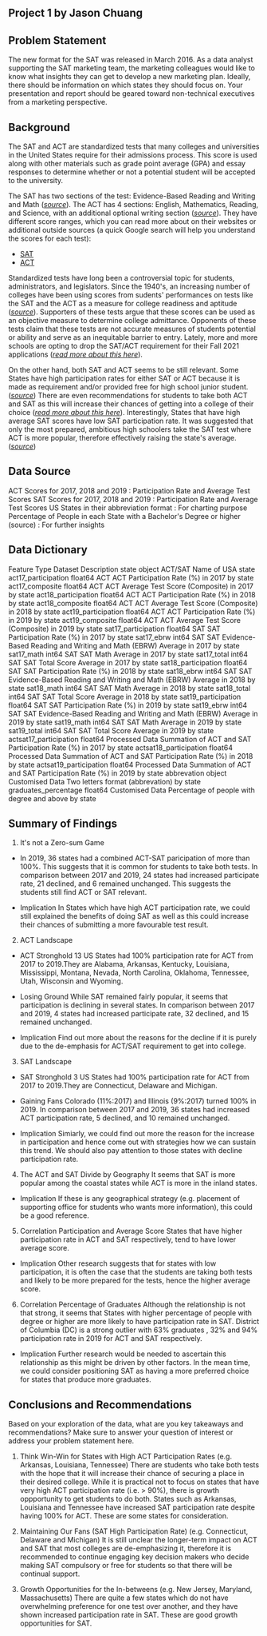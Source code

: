 ## Project 1 by Jason Chuang


## Problem Statement
The new format for the SAT was released in March 2016. As a data analyst supporting the SAT marketing team, the marketing colleagues would like to know what insights they can get to develop a new marketing plan. Ideally, there should be information on which states they should focus on. Your presentation and report should be geared toward non-technical executives from a marketing perspective.

## Background
The SAT and ACT are standardized tests that many colleges and universities in the United States require for their admissions process. This score is used along with other materials such as grade point average (GPA) and essay responses to determine whether or not a potential student will be accepted to the university.

The SAT has two sections of the test: Evidence-Based Reading and Writing and Math ([*source*](https://www.princetonreview.com/college/sat-sections)). The ACT has 4 sections: English, Mathematics, Reading, and Science, with an additional optional writing section ([*source*](https://www.act.org/content/act/en/products-and-services/the-act/scores/understanding-your-scores.html)). They have different score ranges, which you can read more about on their websites or additional outside sources (a quick Google search will help you understand the scores for each test):
* [SAT](https://collegereadiness.collegeboard.org/sat)
* [ACT](https://www.act.org/content/act/en.html)

Standardized tests have long been a controversial topic for students, administrators, and legislators. Since the 1940's, an increasing number of colleges have been using scores from sudents' performances on tests like the SAT and the ACT as a measure for college readiness and aptitude ([*source*](https://www.minotdailynews.com/news/local-news/2017/04/a-brief-history-of-the-sat-and-act/)). Supporters of these tests argue that these scores can be used as an objective measure to determine college admittance. Opponents of these tests claim that these tests are not accurate measures of students potential or ability and serve as an inequitable barrier to entry. Lately, more and more schools are opting to drop the SAT/ACT requirement for their Fall 2021 applications ([*read more about this here*](https://www.cnn.com/2020/04/14/us/coronavirus-colleges-sat-act-test-trnd/index.html)).

On the other hand, both SAT and ACT seems to be still relevant. Some States have high participation rates for either SAT or ACT because it is made as requirement and/or provided free for high school junior student.  ([*source*](https://blog.prepscholar.com/which-states-require-the-sat)) There are even recommendations for students to take both ACT and SAT as this will increase their chances of getting into a college of their choice ([*read more about this here*](https://kdcollegeprep.com/should-i-take-both-act-sat-tests/)). Interestingly, States that have high average SAT scores have low SAT participation rate. It was suggested that only the most prepared, ambitious high schoolers take the SAT test where ACT is more popular, therefore effectively raising the state's average. ([*source*](https://blog.prepscholar.com/average-sat-scores-by-state-most-recent))


## Data Source
ACT Scores for 2017, 2018 and 2019 : Participation Rate and Average Test Scores
SAT Scores for 2017, 2018 and 2019 : Participation Rate and Average Test Scores
US States in their abbreviation format : For charting purpose
Percentage of People in each State with a Bachelor's Degree or higher (source) : For further insights

## Data Dictionary

Feature	Type	Dataset	Description
state	object	ACT/SAT	Name of USA state
act17_participation	float64	ACT	ACT Participation Rate (%) in 2017 by state
act17_composite	float64	ACT	ACT Average Test Score (Composite) in 2017 by state
act18_participation	float64	ACT	ACT Participation Rate (%) in 2018 by state
act18_composite	float64	ACT	ACT Average Test Score (Composite) in 2018 by state
act19_participation	float64	ACT	ACT Participation Rate (%) in 2019 by state
act19_composite	float64	ACT	ACT Average Test Score (Composite) in 2019 by state
sat17_participation	float64	SAT	SAT Participation Rate (%) in 2017 by state
sat17_ebrw	int64	SAT	SAT Evidence-Based Reading and Writing and Math (EBRW) Average in 2017 by state
sat17_math	int64	SAT	SAT Math Average in 2017 by state
sat17_total	int64	SAT	SAT Total Score Average in 2017 by state
sat18_participation	float64	SAT	SAT Participation Rate (%) in 2018 by state
sat18_ebrw	int64	SAT	SAT Evidence-Based Reading and Writing and Math (EBRW) Average in 2018 by state
sat18_math	int64	SAT	SAT Math Average in 2018 by state
sat18_total	int64	SAT	SAT Total Score Average in 2018 by state
sat19_participation	float64	SAT	SAT Participation Rate (%) in 2019 by state
sat19_ebrw	int64	SAT	SAT Evidence-Based Reading and Writing and Math (EBRW) Average in 2019 by state
sat19_math	int64	SAT	SAT Math Average in 2019 by state
sat19_total	int64	SAT	SAT Total Score Average in 2019 by state
actsat17_participation	float64	Processed Data	Summation of ACT and SAT Participation Rate (%) in 2017 by state
actsat18_participation	float64	Processed Data	Summation of ACT and SAT Participation Rate (%) in 2018 by state
actsat19_participation	float64	Processed Data	Summation of ACT and SAT Participation Rate (%) in 2019 by state
abbrevation	object	Customised Data	Two letters format (abbrevation) by state
graduates_percentage	float64	Customised Data	Percentage of people with degree and above by state


## Summary of Findings

1. It's not a Zero-sum Game

- In 2019, 36 states had a combined ACT-SAT paricipation of more than 100%. This suggests that it is common for students to take both tests. In comparison between 2017 and 2019, 24 states had increased participate rate, 21 declined, and 6 remained unchanged. This suggests the students still find ACT or SAT relevant.

 - Implication
In States which have high ACT participation rate, we could still explained the benefits of doing SAT as well as this could increase their chances of submitting a more favourable test result.


2. ACT Landscape

- ACT Stronghold
13 US States had 100% participation rate for ACT from 2017 to 2019.They are Alabama, Arkansas, Kentucky, Louisiana, Mississippi, Montana, Nevada, North Carolina, Oklahoma, Tennessee, Utah, Wisconsin and Wyoming.

- Losing Ground
While SAT remained fairly popular, it seems that participation is declining in several states. In comparison between 2017 and 2019, 4 states had increased participate rate, 32 declined, and 15 remained unchanged.

- Implication
Find out more about the reasons for the decline if it is purely due to the de-emphasis for ACT/SAT requirement to get into college.

3. SAT Landscape

- SAT Stronghold
3 US States had 100% participation rate for ACT from 2017 to 2019.They are Connecticut, Delaware and Michigan.

- Gaining Fans
Colorado (11%:2017) and Illinois (9%:2017) turned 100% in 2019. In comparison between 2017 and 2019, 36 states had increased ACT participation rate, 5 declined, and 10 remained unchanged.

- Implication
Simiarly, we could find out more the reason for the increase in participation and hence come out with strategies how we can sustain this trend. We should also pay attention to those states with decline participation rate.


4. The ACT and SAT Divide by Geography
It seems that SAT is more popular among the coastal states while ACT is more in the inland states.

- Implication
If these is any geographical strategy (e.g. placement of supporting office for students who wants more information), this could be a good reference.

5. Correlation Participation and Average Score
States that have higher participation rate in ACT and SAT respectively, tend to have lower average score.

- Implication
Other research suggests that for states with low participation, it is often the case that the students are taking both tests and likely to be more prepared for the tests, hence the higher average score.

6. Correlation Percentage of Graduates
Although the relationship is not that strong, it seems that States with higher percentage of people with degree or higher are more likely to have participation rate in SAT. District of Columbia (DC) is a strong outlier with 63% graduates , 32% and 94% participation rate in 2019 for ACT and SAT respectively.

- Implication
Further research would be needed to ascertain this relationship as this might be driven by other factors. In the mean time, we could consider positioning SAT as having a more preferred choice for states that produce more graduates.

## Conclusions and Recommendations

Based on your exploration of the data, what are you key takeaways and recommendations? Make sure to answer your question of interest or address your problem statement here.

1. Think Win-Win for States with High ACT Participation Rates (e.g. Arkansas, Louisiana, Tennessee)
There are students who take both tests with the hope that it will increase their chance of securing a place in their desired college. While it is practical not to focus on states that have very high ACT participation rate (i.e. > 90%), there is growth oppportunity to get students to do both. States such as Arkansas, Louisiana and Tennessee have increased SAT participation rate despite having 100% for ACT. These are some states for consideration.

2. Maintaining Our Fans (SAT High Participation Rate) (e.g. Connecticut, Delaware and Michigan)
It is still unclear the longer-term impact on ACT and SAT that most colleges are de-emphasizing it, therefore it is recommended to continue engaging key decision makers who decide making SAT compulsory or free for students so that there will be continual support.

3. Growth Opportunities for the In-betweens (e.g. New Jersey, Maryland, Massachusetts)
There are quite a few states which do not have overwhelming preference for one test over another, and they have shown increased participation rate in SAT. These are good growth opportunities for SAT.
